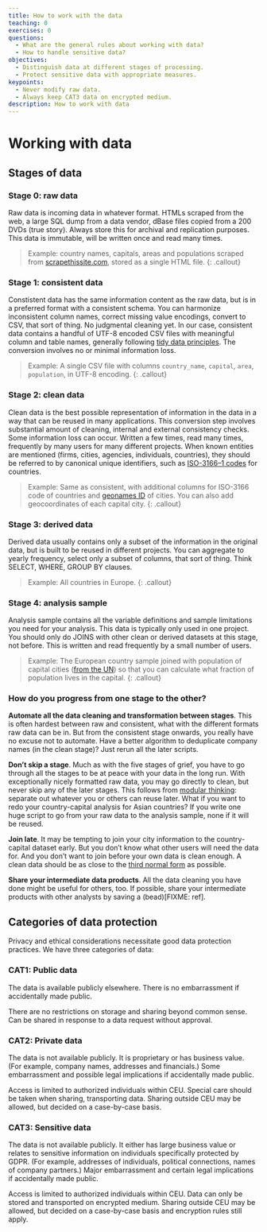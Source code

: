 ```yaml
---
title: How to work with the data
teaching: 0
exercises: 0
questions:
  - What are the general rules about working with data?
  - How to handle sensitive data?
objectives:
  - Distinguish data at different stages of processing.
  - Protect sensitive data with appropriate measures.
keypoints:
  - Never modify raw data.
  - Always keep CAT3 data on encrypted medium.
description: How to work with data
---
```


# Working with data

## Stages of data

### Stage 0: raw data

Raw data is incoming data in whatever format. HTMLs scraped from the web, a large SQL dump from a data vendor, dBase files copied from a 200 DVDs \(true story\). Always store this for archival and replication purposes. This data is immutable, will be written once and read many times.

> Example: country names, capitals, areas and populations scraped from [scrapethissite.com](https://scrapethissite.com/pages/simple/), stored as a single HTML file. {: .callout}

### Stage 1: consistent data

Constistent data has the same information content as the raw data, but is in a preferred format with a consistent schema. You can harmonize inconsistent column names, correct missing value encodings, convert to CSV, that sort of thing. No judgmental cleaning yet. In our case, consistent data contains a handful of UTF-8 encoded CSV files with meaningful column and table names, generally following [tidy data principles](http://vita.had.co.nz/papers/tidy-data.html). The conversion involves no or minimal information loss.

> Example: A single CSV file with columns `country_name`, `capital`, `area`, `population`, in UTF-8 encoding. {: .callout}

### Stage 2: clean data

Clean data is the best possible representation of information in the data in a way that can be reused in many applications. This conversion step involves substantial amount of cleaning, internal and external consistency checks. Some information loss can occur. Written a few times, read many times, frequently by many users for many different projects. When known entities are mentioned \(firms, cities, agencies, individuals, countries\), they should be referred to by canonical unique identifiers, such as [ISO-3166–1 codes](https://datahub.io/core/country-list) for countries.

> Example: Same as consistent, with additional columns for ISO-3166 code of countries and [geonames ID](https://www.geonames.org/) of cities. You can also add geocoordinates of each capital city. {: .callout}

### Stage 3: derived data

Derived data usually contains only a subset of the information in the original data, but is built to be reused in different projects. You can aggregate to yearly frequency, select only a subset of columns, that sort of thing. Think SELECT, WHERE, GROUP BY clauses.

> Example: All countries in Europe. {: .callout}

### Stage 4: analysis sample

Analysis sample contains all the variable definitions and sample limitations you need for your analysis. This data is typically only used in one project. You should only do JOINS with other clean or derived datasets at this stage, not before. This is written and read frequently by a small number of users.

> Example: The European country sample joined with population of capital cities \([from the UN](https://unstats.un.org/unsd/demographic/products/dyb/City_Page.htm)\) so that you can calculate what fraction of population lives in the capital. {: .callout}

### How do you progress from one stage to the other?

**Automate all the data cleaning and transformation between stages**. This is often hardest between raw and consistent, what with the different formats raw data can be in. But from the consistent stage onwards, you really have no excuse not to automate. Have a better algorithm to deduplicate company names \(in the clean stage\)? Just rerun all the later scripts.

**Don’t skip a stage**. Much as with the five stages of grief, you have to go through all the stages to be at peace with your data in the long run. With exceptionally nicely formatted raw data, you may go directly to clean, but never skip any of the later stages. This follows from [modular thinking](https://dev.to/korenmiklos/the-tupperware-approach-to-coding-1g74): separate out whatever you or others can reuse later. What if you want to redo your country-capital analysis for Asian countries? If you write one huge script to go from your raw data to the analysis sample, none if it will be reused.

**Join late**. It may be tempting to join your city information to the country-capital dataset early. But you don’t know what other users will need the data for. And you don’t want to join before your own data is clean enough. A clean data should be as close to the [third normal form](https://en.wikipedia.org/wiki/Database_normalization#Normal_forms) as possible.

**Share your intermediate data products**. All the data cleaning you have done might be useful for others, too. If possible, share your intermediate products with other analysts by saving a \(bead\)\[FIXME: ref\].

## Categories of data protection

Privacy and ethical considerations necessitate good data protection practices. We have three categories of data:

### CAT1: Public data

The data is available publicly elsewhere. There is no embarrassment if accidentally made public.

There are no restrictions on storage and sharing beyond common sense. Can be shared in response to a data request without approval.

### CAT2: Private data

The data is not available publicly. It is proprietary or has business value. \(For example, company names, addresses and financials.\) Some embarrassment and possible legal implications if accidentally made public.

Access is limited to authorized individuals within CEU. Special care should be taken when sharing, transporting data. Sharing outside CEU may be allowed, but decided on a case-by-case basis.

### CAT3: Sensitive data

The data is not available publicly. It either has large business value or relates to sensitive information on individuals specifically protected by GDPR. \(For example, addresses of individuals, political connections, names of company partners.\) Major embarrassment and certain legal implications if accidentally made public.

Access is limited to authorized individuals within CEU. Data can only be stored and transported on encrypted medium. Sharing outside CEU may be allowed, but decided on a case-by-case basis and encryption rules still apply.

